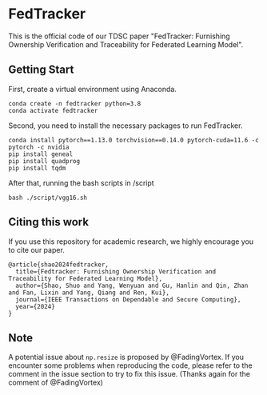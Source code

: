 # FedTracker

This is the official code of our TDSC paper "FedTracker: Furnishing Ownership Verification and Traceability for Federated Learning Model".

## Getting Start

First, create a virtual environment using Anaconda.
``` 
conda create -n fedtracker python=3.8
conda activate fedtracker
```

Second, you need to install the necessary packages to run FedTracker.
```
conda install pytorch==1.13.0 torchvision==0.14.0 pytorch-cuda=11.6 -c pytorch -c nvidia
pip install geneal
pip install quadprog
pip install tqdm
```

After that, running the bash scripts in /script
```
bash ./script/vgg16.sh
```

## Citing this work

If you use this repository for academic research, we highly encourage you to cite our paper.
```
@article{shao2024fedtracker,
  title={Fedtracker: Furnishing Ownership Verification and Traceability for Federated Learning Model},
  author={Shao, Shuo and Yang, Wenyuan and Gu, Hanlin and Qin, Zhan and Fan, Lixin and Yang, Qiang and Ren, Kui},
  journal={IEEE Transactions on Dependable and Secure Computing},
  year={2024}
}
```

## Note

A potential issue about `np.resize` is proposed by @FadingVortex. If you encounter some problems when reproducing the code, please refer to the comment in the issue section to try to fix this issue. (Thanks again for the comment of @FadingVortex)

